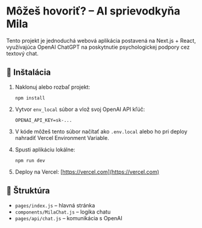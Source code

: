 # Môžeš hovoriť? – AI sprievodkyňa Mila

Tento projekt je jednoduchá webová aplikácia postavená na Next.js + React, využívajúca OpenAI ChatGPT na poskytnutie psychologickej podpory cez textový chat.

## 🔧 Inštalácia

1. Naklonuj alebo rozbaľ projekt:
   ```
   npm install
   ```

2. Vytvor `env_local` súbor a vlož svoj OpenAI API kľúč:
   ```
   OPENAI_API_KEY=sk-...
   ```

3. V kóde môžeš tento súbor načítať ako `.env.local` alebo ho pri deploy nahradiť Vercel Environment Variable.

4. Spusti aplikáciu lokálne:
   ```
   npm run dev
   ```

5. Deploy na Vercel: [https://vercel.com](https://vercel.com)

## 📁 Štruktúra
- `pages/index.js` – hlavná stránka
- `components/MilaChat.js` – logika chatu
- `pages/api/chat.js` – komunikácia s OpenAI
